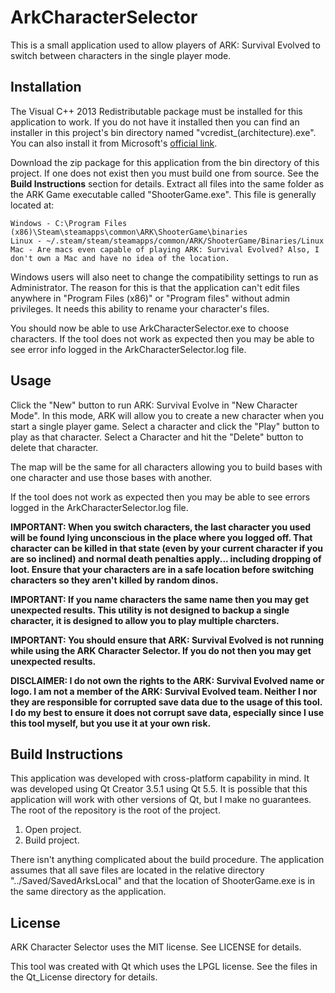 # ArkCharacterSelector
This is a small application used to allow players of ARK: Survival Evolved to switch between characters in the single player mode.

## Installation
The Visual C++ 2013 Redistributable package must be installed for this application to work. If you do not have it installed then you can find an installer in this project's bin directory named "vcredist_(architecture).exe". You can also install it from Microsoft's [official link](https://www.microsoft.com/en-us/download/details.aspx?id=40784).

Download the zip package for this application from the bin directory of this project. If one does not exist then you must build one from source. See the **Build Instructions** section for details.
Extract all files into the same folder as the ARK Game executable called "ShooterGame.exe". This file is generally located at:

    Windows - C:\Program Files (x86)\Steam\steamapps\common\ARK\ShooterGame\binaries
	Linux - ~/.steam/steam/steamapps/common/ARK/ShooterGame/Binaries/Linux
	Mac - Are macs even capable of playing ARK: Survival Evolved? Also, I don't own a Mac and have no idea of the location. 
	
Windows users will also neet to change the compatibility settings to run as Administrator. The reason for this is that the application can't edit files anywhere in "Program Files (x86)" or "Program files" without admin privileges. It needs this ability to rename your character's files.

You should now be able to use ArkCharacterSelector.exe to choose characters. If the tool does not work as expected then you may be able to see error info logged in the ArkCharacterSelector.log file.

## Usage
Click the "New" button to run ARK: Survival Evolve in "New Character Mode". In this mode, ARK will allow you to create a new character when you start a single player game. Select a character and click the "Play" button to play as that character. Select a Character and hit the "Delete" button to delete that character.

The map will be the same for all characters allowing you to build bases with one character and use those bases with another.

If the tool does not work as expected then you may be able to see errors logged in the ArkCharacterSelector.log file.

**IMPORTANT: When you switch characters, the last character you used will be found lying unconscious in the place where you logged off. That character can be killed in that state (even by your current character if you are so inclined) and normal death penalties apply... including dropping of loot. Ensure that your characters are in a safe location before switching characters so they aren't killed by random dinos.**

**IMPORTANT: If you name characters the same name then you may get unexpected results. This utility is not designed to backup a single character, it is designed to allow you to play multiple charcters.**

**IMPORTANT: You should ensure that ARK: Survival Evolved is not running while using the ARK Character Selector. If you do not then you may get unexpected results.**

**DISCLAIMER: I do not own the rights to the ARK: Survival Evolved name or logo. I am not a member of the ARK: Survival Evolved team. Neither I nor they are responsible for corrupted save data due to the usage of this tool. I do my best to ensure it does not corrupt save data, especially since I use this tool myself, but you use it at your own risk.**

## Build Instructions
This application was developed with cross-platform capability in mind. It was developed using Qt Creator 3.5.1 using Qt 5.5. It is possible that this application will work with other versions of Qt, but I make no guarantees. The root of the repository is the root of the project.

1. Open project.
2. Build project.

There isn't anything complicated about the build procedure. The application assumes that all save files are located in the relative directory "../Saved/SavedArksLocal" and that the location of ShooterGame.exe is in the same directory as the application.

## License
ARK Character Selector uses the MIT license. See LICENSE for details.

This tool was created with Qt which uses the LPGL license. See the files in the Qt_License directory for details.
